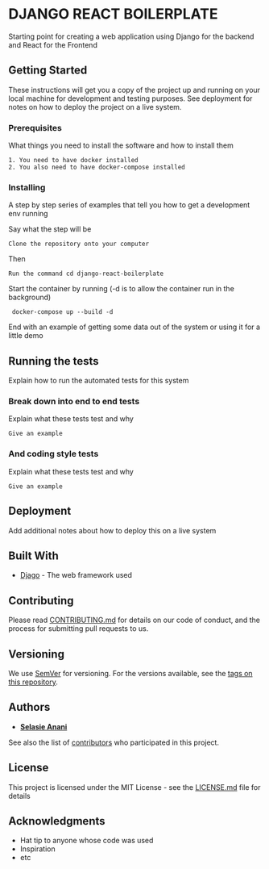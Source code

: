# DJANGO REACT BOILERPLATE

Starting point for creating a web application using Django for the backend and React for the Frontend

## Getting Started

These instructions will get you a copy of the project up and running on your local machine for development and testing purposes. See deployment for notes on how to deploy the project on a live system.

### Prerequisites

What things you need to install the software and how to install them

```
1. You need to have docker installed
2. You also need to have docker-compose installed
```

### Installing

A step by step series of examples that tell you how to get a development env running

Say what the step will be

```
Clone the repository onto your computer
```

Then

```
Run the command cd django-react-boilerplate
```

Start the container by running (-d is to allow the container run in the background)

```
 docker-compose up --build -d
```

End with an example of getting some data out of the system or using it for a little demo

## Running the tests

Explain how to run the automated tests for this system

### Break down into end to end tests

Explain what these tests test and why

```
Give an example
```

### And coding style tests

Explain what these tests test and why

```
Give an example
```

## Deployment

Add additional notes about how to deploy this on a live system

## Built With

- [Djago](https://docs.djangoproject.com/en/3.0/) - The web framework used

## Contributing

Please read [CONTRIBUTING.md](https://gist.github.com/PurpleBooth/b24679402957c63ec426) for details on our code of conduct, and the process for submitting pull requests to us.

## Versioning

We use [SemVer](http://semver.org/) for versioning. For the versions available, see the [tags on this repository](https://github.com/your/project/tags).

## Authors

- [**Selasie Anani**](https://github.com/sesianani)

See also the list of [contributors](https://github.com/sesianani/django-react-biolerplate/contributors) who participated in this project.

## License

This project is licensed under the MIT License - see the [LICENSE.md](LICENSE.md) file for details

## Acknowledgments

- Hat tip to anyone whose code was used
- Inspiration
- etc
